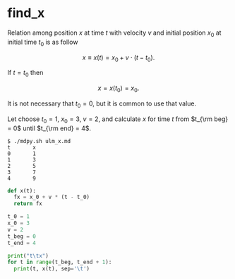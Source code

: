 # find_x
Relation among position $x$ at time $t$ with velocity $v$ and initial position $x_0$ at initial time $t_0$ is as follow

$$\tag{1}
x \equiv x(t) = x_0 + v \cdot (t - t_0).
$$

If $t = t_0$ then

$$\tag{2}
x = x(t_0) = x_0.
$$

It is not necessary that $t_0 = 0$, but it is common to use that value.

Let choose $t_0 = 1$, $x_0 = 3$, $v = 2$, and calculate $x$ for time $t$ from $t_{\rm beg} = 0$ until $t_{\rm end} = 4$.


```shell
$ ./mdpy.sh ulm_x.md
t       x
0       1
1       3
2       5
3       7
4       9
```


```python
def x(t):
  fx = x_0 + v * (t - t_0)
  return fx

t_0 = 1
x_0 = 3
v = 2
t_beg = 0
t_end = 4

print("t\tx")
for t in range(t_beg, t_end + 1):
  print(t, x(t), sep='\t')

```
